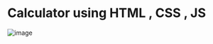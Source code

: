 
# Calculator using HTML , CSS , JS

![image](https://user-images.githubusercontent.com/112796038/200480771-a2227f2a-a253-4afd-b47c-225647532040.png)

